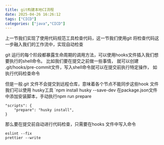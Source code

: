 ```yaml
---
title: git构建本地CI流程
date: 2025-04-26 16:26:12
tags: ["CICD"]
categories: ["java","CICD"]
---
```

上一节我们实现了使用代码规范工具检查代码，这一节我们使用git 将检查代码这一步融入我们的工作流中，实现自动检查


git 运行的每个阶段都暴露生命周期的调用方法，可以使用hooks文件插入我们想要执行的shell命令。
比如我们要在提交之前做一些事情， 就可以创建 .git/hooks/pre-commit文件，写入shell命令就可以在提交前执行特定操作， 如执行代码检查命令

但是一般.git 文件不会提交到远程仓库，意味着各个节点不能同步这些hook 文件
我们可以使用 husky工具
`npm install husky --save-dev
在package.json文件中添加安装脚本，手动执行npm run prepare
```
"scripts": {
    "prepare": "husky install",
}
```


那么要在提交前自动进行代码检查，只需要在hooks 文件中写入命令
```
eslint --fix
prettier --write
```
